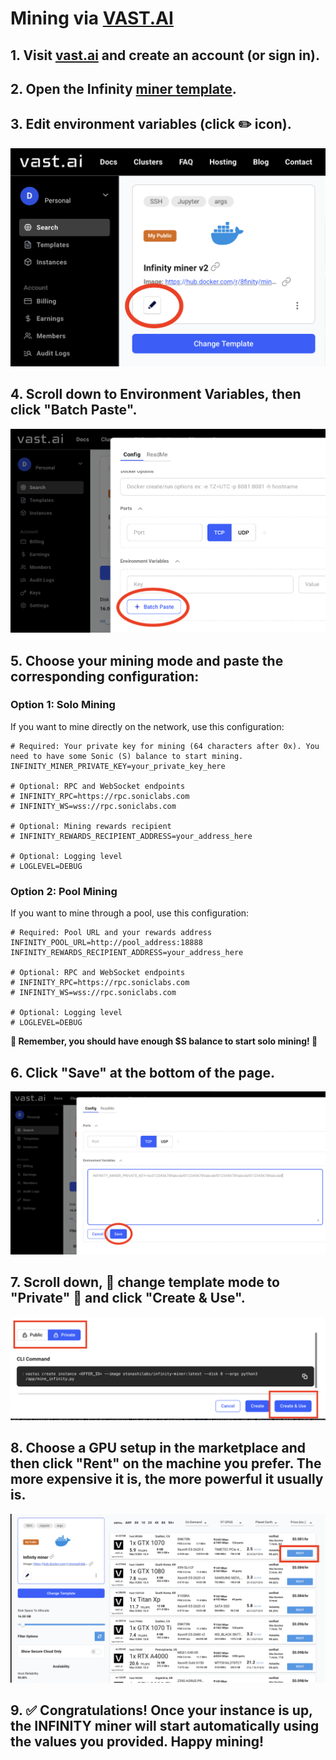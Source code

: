# Mining via [VAST.AI](https://cloud.vast.ai/?ref_id=239671&creator_id=239671&name=Infinity%20miner%20v2)

## 1. Visit [vast.ai](https://cloud.vast.ai/?ref_id=239671&creator_id=239671&name=Infinity%20miner%20v2) and create an account (or sign in). 
## 2. Open the Infinity [miner template](https://cloud.vast.ai/?ref_id=239671&creator_id=239671&name=Infinity%20miner%20v2).
## 3. Edit environment variables (click ✏️ icon).
![image](./assets/edit_image.png)
## 4. Scroll down to Environment Variables, then click "Batch Paste".
![image](./assets/batch_paste.png)
## 5. Choose your mining mode and paste the corresponding configuration:

### Option 1: Solo Mining
If you want to mine directly on the network, use this configuration:
```
# Required: Your private key for mining (64 characters after 0x). You need to have some Sonic (S) balance to start mining.
INFINITY_MINER_PRIVATE_KEY=your_private_key_here

# Optional: RPC and WebSocket endpoints
# INFINITY_RPC=https://rpc.soniclabs.com
# INFINITY_WS=wss://rpc.soniclabs.com

# Optional: Mining rewards recipient
# INFINITY_REWARDS_RECIPIENT_ADDRESS=your_address_here

# Optional: Logging level
# LOGLEVEL=DEBUG
```

### Option 2: Pool Mining
If you want to mine through a pool, use this configuration:
```
# Required: Pool URL and your rewards address
INFINITY_POOL_URL=http://pool_address:18888
INFINITY_REWARDS_RECIPIENT_ADDRESS=your_address_here

# Optional: RPC and WebSocket endpoints
# INFINITY_RPC=https://rpc.soniclabs.com
# INFINITY_WS=wss://rpc.soniclabs.com

# Optional: Logging level
# LOGLEVEL=DEBUG
```

**🚨 Remember, you should have enough $S balance to start solo mining! 🚨**

## 6. Click "Save" at the bottom of the page.
![image](./assets/save_envs.png)

## 7. Scroll down, **🚨 change template mode to "Private" 🚨** and click "Create & Use". 
![image](./assets/private_save.png)

## 8. Choose a GPU setup in the marketplace and then click "Rent" on the machine you prefer. The more expensive it is, the more powerful it usually is.
![image](./assets/rent_gpu.png)

## 9. ✅ Congratulations! Once your instance is up, the INFINITY miner will start automatically using the values you provided. Happy mining!
